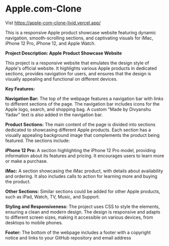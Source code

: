 # Apple.com-Clone

Vist https://apple-com-clone-livid.vercel.app/

This is a responsive Apple product showcase website featuring dynamic navigation, smooth-scrolling sections, and captivating visuals for iMac, iPhone 12 Pro, iPhone 12, and Apple Watch.

**Project Description: Apple Product Showcase Website**

This project is a responsive website that emulates the design style of Apple's official website. It highlights various Apple products in dedicated sections, provides navigation for users, and ensures that the design is visually appealing and functional on different devices.

**Key Features:**

**Navigation Bar:** The top of the webpage features a navigation bar with links to different sections of the page. The navigation bar includes icons for the Apple logo, search, and shopping bag. A custom "Made by Divyanshu Yadav" text is also added in the navigation bar.

**Product Sections:** The main content of the page is divided into sections dedicated to showcasing different Apple products. Each section has a visually appealing background image that complements the product being featured. The sections include:

**iPhone 12 Pro:** A section highlighting the iPhone 12 Pro model, providing information about its features and pricing. It encourages users to learn more or make a purchase.

**iMac:** A section showcasing the iMac product, with details about availability and ordering. It also includes calls to action for learning more and buying the product.

**Other Sections:** Similar sections could be added for other Apple products, such as iPad, Watch, TV, Music, and Support.

**Styling and Responsiveness:** The project uses CSS to style the elements, ensuring a clean and modern design. The design is responsive and adapts to different screen sizes, making it accessible on various devices, from desktops to mobile phones.

**Footer:** The bottom of the webpage includes a footer with a copyright notice and links to your GitHub repository and email address

